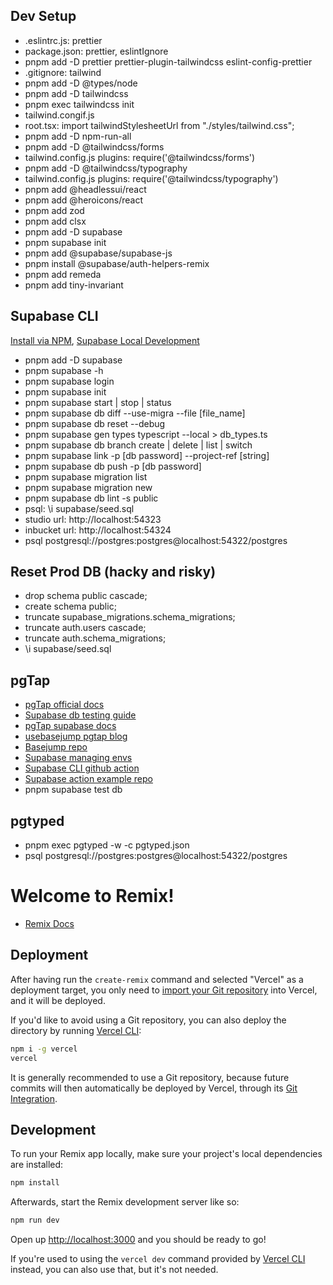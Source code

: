 ## Dev Setup

- .eslintrc.js: prettier
- package.json: prettier, eslintIgnore
- pnpm add -D prettier prettier-plugin-tailwindcss eslint-config-prettier
- .gitignore: tailwind
- pnpm add -D @types/node
- pnpm add -D tailwindcss
- pnpm exec tailwindcss init
- tailwind.congif.js
- root.tsx: import tailwindStylesheetUrl from "./styles/tailwind.css";
- pnpm add -D npm-run-all
- pnpm add -D @tailwindcss/forms
- tailwind.config.js plugins: require('@tailwindcss/forms')
- pnpm add -D @tailwindcss/typography
- tailwind.config.js plugins: require('@tailwindcss/typography')
- pnpm add @headlessui/react
- pnpm add @heroicons/react
- pnpm add zod
- pnpm add clsx
- pnpm add -D supabase
- pnpm supabase init
- pnpm add @supabase/supabase-js
- pnpm install @supabase/auth-helpers-remix
- pnpm add remeda
- pnpm add tiny-invariant

## Supabase CLI

[Install via NPM](https://github.com/supabase/cli),
[Supabase Local Development](https://supabase.com/docs/guides/cli/local-development)

- pnpm add -D supabase
- pnpm supabase -h
- pnpm supabase login
- pnpm supabase init
- pnpm supabase start | stop | status
- pnpm supabase db diff --use-migra --file [file_name]
- pnpm supabase db reset --debug
- pnpm supabase gen types typescript --local > db_types.ts
- pnpm supabase db branch create | delete | list | switch
- pnpm supabase link -p [db password] --project-ref [string]
- pnpm supabase db push -p [db password]
- pnpm supabase migration list
- pnpm supabase migration new <migration name>
- pnpm supabase db lint -s public
- psql: \i supabase/seed.sql
- studio url: http://localhost:54323
- inbucket url: http://localhost:54324
- psql postgresql://postgres:postgres@localhost:54322/postgres

## Reset Prod DB (hacky and risky)

- drop schema public cascade;
- create schema public;
- truncate supabase_migrations.schema_migrations;
- truncate auth.users cascade;
- truncate auth.schema_migrations;
- \i supabase/seed.sql

## pgTap

- [pgTap official docs](https://pgtap.org/)
- [Supabase db testing guide](https://supabase.com/docs/guides/database/testing)
- [pgTap supabase docs](https://supabase.com/docs/guides/database/extensions/pgtap)
- [usebasejump pgtap blog](https://usebasejump.com/blog/testing-on-supabase-with-pgtap)
- [Basejump repo](https://github.com/usebasejump/basejumpw)
- [Supabase managing envs](https://supabase.com/docs/guides/cli/managing-environments)
- [Supabase CLI github action](https://github.com/marketplace/actions/supabase-cli-action)
- [Supabase action example repo](https://github.com/supabase/supabase-action-example)
- pnpm supabase test db

## pgtyped

- pnpm exec pgtyped -w -c pgtyped.json
- psql postgresql://postgres:postgres@localhost:54322/postgres

# Welcome to Remix!

- [Remix Docs](https://remix.run/docs)

## Deployment

After having run the `create-remix` command and selected "Vercel" as a deployment target, you only need to [import your Git repository](https://vercel.com/new) into Vercel, and it will be deployed.

If you'd like to avoid using a Git repository, you can also deploy the directory by running [Vercel CLI](https://vercel.com/cli):

```sh
npm i -g vercel
vercel
```

It is generally recommended to use a Git repository, because future commits will then automatically be deployed by Vercel, through its [Git Integration](https://vercel.com/docs/concepts/git).

## Development

To run your Remix app locally, make sure your project's local dependencies are installed:

```sh
npm install
```

Afterwards, start the Remix development server like so:

```sh
npm run dev
```

Open up [http://localhost:3000](http://localhost:3000) and you should be ready to go!

If you're used to using the `vercel dev` command provided by [Vercel CLI](https://vercel.com/cli) instead, you can also use that, but it's not needed.
